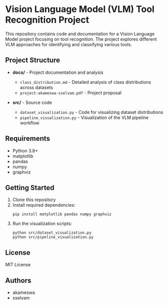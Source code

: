 # Vision Language Model (VLM) Tool Recognition Project

This repository contains code and documentation for a Vision Language Model project focusing on tool recognition. The project explores different VLM approaches for identifying and classifying various tools.

## Project Structure

- **docs/** - Project documentation and analysis
  - `class_distribution.md` - Detailed analysis of class distributions across datasets
  - `project-akameswa-sselvam.pdf` - Project proposal

- **src/** - Source code
  - `dataset_visualization.py` - Code for visualizing dataset distributions
  - `pipeline_visualization.py` - Visualization of the VLM pipeline workflow

## Requirements

- Python 3.8+
- matplotlib
- pandas
- numpy
- graphviz

## Getting Started

1. Clone this repository
2. Install required dependencies:
   ```
   pip install matplotlib pandas numpy graphviz
   ```
3. Run the visualization scripts:
   ```
   python src/dataset_visualization.py
   python src/pipeline_visualization.py
   ```

## License

MIT License

## Authors

- akameswa
- sselvam
